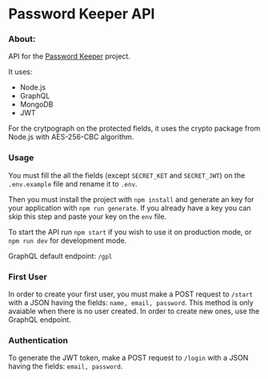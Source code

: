 # Password Keeper API

### About:
API for the [Password Keeper](https://link) project.

It uses: 
  - Node.js
  - GraphQL
  - MongoDB
  - JWT

For the crytpograph on the protected fields, it uses the crypto package from Node.js with AES-256-CBC algorithm.

### Usage
You must fill the all the fields (except `SECRET_KET` and `SECRET_JWT`) on the `.env.example` file and rename it to `.env`.

Then you must install the project with `npm install` and generate an key for your application with `npm run generate`. If you already have a key you can skip this step and paste your key on the `env` file.

To start the API run `npm start` if you wish to use it on production mode, or `npm run dev` for development mode.

GraphQL default endpoint: `/gpl`

### First User

In order to create your first user, you must make a POST request to `/start` with a JSON having the fields: `name, email, password`.
This method is only avaiable when there is no user created. In order to create new ones, use the GraphQL endpoint.

### Authentication 

To generate the JWT token, make a POST request to `/login` with a JSON having the fields: `email, password`.
